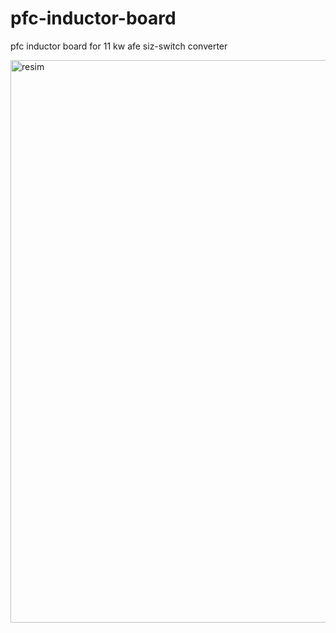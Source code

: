 # pfc-inductor-board
pfc inductor board for 11 kw afe siz-switch converter

<img width="1076" height="900" alt="resim" src="https://github.com/user-attachments/assets/657afab7-1c01-4bcf-bfa0-ae9f7e3a8ca9" />

